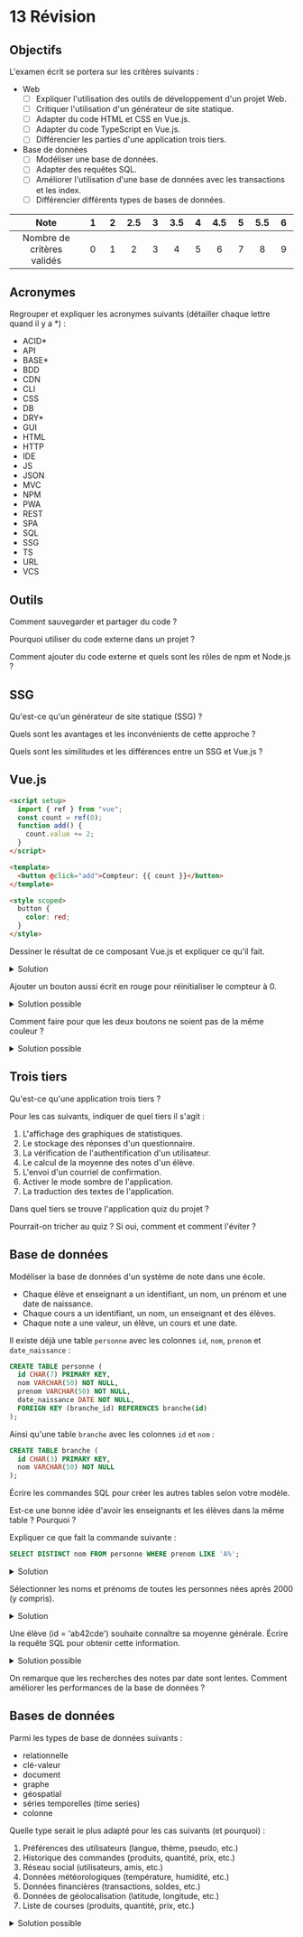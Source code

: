 # 13 Révision

## Objectifs

L'examen écrit se portera sur les critères suivants :

- Web
  - [ ] Expliquer l'utilisation des outils de développement d'un projet Web.
  - [ ] Critiquer l'utilisation d'un générateur de site statique.
  - [ ] Adapter du code HTML et CSS en Vue.js.
  - [ ] Adapter du code TypeScript en Vue.js.
  - [ ] Différencier les parties d'une application trois tiers.
- Base de données
  - [ ] Modéliser une base de données.
  - [ ] Adapter des requêtes SQL.
  - [ ] Améliorer l'utilisation d'une base de données avec les transactions et les index.
  - [ ] Différencier différents types de bases de données.

|            Note            | &nbsp;1&nbsp; | &nbsp;2&nbsp; | 2.5 | &nbsp;3&nbsp; | 3.5 | &nbsp;4&nbsp; | 4.5 | &nbsp;5&nbsp; | 5.5 | &nbsp;6&nbsp; |
| :------------------------: | :-----------: | :-----------: | :-: | :-----------: | :-: | :-----------: | :-: | :-----------: | :-: | :-----------: |
| Nombre de critères validés |       0       |       1       |  2  |       3       |  4  |       5       |  6  |       7       |  8  |       9       |

## Acronymes

Regrouper et expliquer les acronymes suivants (détailler chaque lettre quand il y a \*) :

- ACID\*
- API
- BASE\*
- BDD
- CDN
- CLI
- CSS
- DB
- DRY\*
- GUI
- HTML
- HTTP
- IDE
- JS
- JSON
- MVC
- NPM
- PWA
- REST
- SPA
- SQL
- SSG
- TS
- URL
- VCS

## Outils

Comment sauvegarder et partager du code ?

Pourquoi utiliser du code externe dans un projet ?

Comment ajouter du code externe et quels sont les rôles de npm et Node.js ?

## SSG

Qu'est-ce qu'un générateur de site statique (SSG) ?

Quels sont les avantages et les inconvénients de cette approche ?

Quels sont les similitudes et les différences entre un SSG et Vue.js ?

## Vue.js

```html showLineNumbers
<script setup>
  import { ref } from "vue";
  const count = ref(0);
  function add() {
    count.value += 2;
  }
</script>

<template>
  <button @click="add">Compteur: {{ count }}</button>
</template>

<style scoped>
  button {
    color: red;
  }
</style>
```

Dessiner le résultat de ce composant Vue.js et expliquer ce qu'il fait.

<details>
<summary>Solution</summary>

[Code interactif](https://play.vuejs.org/#eNp9kT9PwzAQxb+K5YmKKkXAVNKKP+oAAyBg9BKcS3Hr2JZ9LkVRvjtnpy0dgCWK7717/t254zfOFZsIfMrLIL1yyAJgdHNhGFOtsx5Zxzw0rGeNty0TnNyCXyVdWhOQvtEgmyXTydkoC000EpU1rKrrkxHrUi3ZyVhsKh2Bnc7Yebb2wpST4Wa6kw4IrdMVQiYo3yMi5VxLreR6JjgFCj6/s61DiH7Kum53f9+Xk8FMjeXkKIWOAb80sCCtgzrn7mIPYNpSlof6CCm1zPmYI7WZRi2LVbCG1pR7BJeEoDT4J5cGDYITy5BGkFrbz4dcQx9hvK/LD5DrX+qrsE01wZ89BPAb2u9Bw8ovAQd58foIW/o/iK2toyb3P+ILBKtjYhxst9HUhH3ky7T3+amVWb6FxRbBhP1QCTQvJfvz66ft/zX6D+5FcblbZs/7b9HBzE8=)

Il affiche un bouton écrit "Compteur: 0" en rouge. À chaque clic, le compteur augmente de 2 (0, 2, 4, 6, &hellip;).

</details>

Ajouter un bouton aussi écrit en rouge pour réinitialiser le compteur à 0.

<details>
<summary>Solution possible</summary>

```html showLineNumbers
<script setup>
  import { ref } from "vue";
  const count = ref(0);
  function add() {
    count.value += 2;
  }
  // highlight-start
  function reset() {
    count.value = 0;
  }
  // highlight-end
</script>

<template>
  <button @click="add">Compteur: {{ count }}</button>
  <!-- highlight-next-line -->
  <button @click="reset">Réinitialiser</button>
</template>

<style scoped>
  button {
    color: red;
  }
</style>
```

[Code interactif](https://play.vuejs.org/#eNp9kk1OwzAQha9ieUVF1VbAqqQVP+oCFoAKy2yCMy1uHduyx6UoyoE4Bxdj7LQlSIVNFM+8N/6e7ZpfWzvYBOBjnnnhpEXmAYOd5poxWVnjkNXMwYI1bOFMxXJO6pxfxr4w2iN9g0Y2iaKTUS81FkELlEazoixPeqyOtSgn4WBTqADsdMLOkrT5pXdAux93TNhob8iGLSpB0gKhsqpASMjZa0CkQVdCSbGe5JwIcj69NZVFCG7M6noH3DTZsBUfNyYUss6/PqWWKAslPbiOJxt2dqalxw8FzAtjoUwjdxMPWZSh/R2UnRjRMuV9jmTTC7kcrLzRdBfJk3NB2FKBe7TxdHzOib+dRsGUMu/3qYYuQH9fF28g1kfqK7+NtZw/xWRuQ5d46GHhljFsbM+eH2BL/4dmZcqgSP1Pcw7eqBAZW9lN0CVhd3SJ9i69J6mXL362RdB+HyqCpkNJ+vTE4o39Ff0H93xwsTvMhjffHafvnQ==)

</details>

Comment faire pour que les deux boutons ne soient pas de la même couleur ?

<details>
<summary>Solution possible</summary>

En utilisant une classe CSS différente pour chaque bouton.

```html showLineNumbers
<script setup>
  import { ref } from "vue";
  const count = ref(0);
  function add() {
    count.value += 2;
  }
  function reset() {
    count.value = 0;
  }
</script>

<template>
  <button @click="add">Compteur: {{ count }}</button>
  <!-- highlight-next-line -->
  <button @click="reset" class="reset">Réinitialiser</button>
</template>

<style scoped>
  button {
    color: red;
  }
  /* highlight-start */
  .reset {
    color: blue;
  }
  /* highlight-end */
</style>
```

</details>

## Trois tiers

Qu'est-ce qu'une application trois tiers ?

Pour les cas suivants, indiquer de quel tiers il s'agit :

1. L'affichage des graphiques de statistiques.
2. Le stockage des réponses d'un questionnaire.
3. La vérification de l'authentification d'un utilisateur.
4. Le calcul de la moyenne des notes d'un élève.
5. L'envoi d'un courriel de confirmation.
6. Activer le mode sombre de l'application.
7. La traduction des textes de l'application.

Dans quel tiers se trouve l'application quiz du projet ?

Pourrait-on tricher au quiz ? Si oui, comment et comment l'éviter ?

## Base de données

Modéliser la base de données d'un système de note dans une école.

- Chaque élève et enseignant a un identifiant, un nom, un prénom et une date de naissance.
- Chaque cours a un identifiant, un nom, un enseignant et des élèves.
- Chaque note a une valeur, un élève, un cours et une date.

Il existe déjà une table `personne` avec les colonnes `id`, `nom`, `prenom` et `date_naissance` :

```sql
CREATE TABLE personne (
  id CHAR(7) PRIMARY KEY,
  nom VARCHAR(50) NOT NULL,
  prenom VARCHAR(50) NOT NULL,
  date_naissance DATE NOT NULL,
  FOREIGN KEY (branche_id) REFERENCES branche(id)
);
```

Ainsi qu'une table `branche` avec les colonnes `id` et `nom` :

```sql
CREATE TABLE branche (
  id CHAR(3) PRIMARY KEY,
  nom VARCHAR(50) NOT NULL
);
```

Écrire les commandes SQL pour créer les autres tables selon votre modèle.

Est-ce une bonne idée d'avoir les enseignants et les élèves dans la même table ? Pourquoi ?

Expliquer ce que fait la commande suivante :

```sql
SELECT DISTINCT nom FROM personne WHERE prenom LIKE 'A%';
```

<details>
<summary>Solution</summary>

Sélectionner les noms distincts des personnes dont le prénom commence par "A".

</details>

Sélectionner les noms et prénoms de toutes les personnes nées après 2000 (y compris).

<details>
<summary>Solution</summary>

```sql
SELECT nom, prenom FROM personnes WHERE date_naissance >= '2000-01-01';
```

</details>

Une élève (id = 'ab42cde') souhaite connaître sa moyenne générale. Écrire la requête SQL pour obtenir cette information.

<details>
<summary>Solution possible</summary>

```sql
SELECT AVG(valeur) FROM note WHERE eleve_id = 'ab42cde';
```

</details>

On remarque que les recherches des notes par date sont lentes. Comment améliorer les performances de la base de données ?

## Bases de données

Parmi les types de base de données suivants :

- relationnelle
- clé-valeur
- document
- graphe
- géospatial
- séries temporelles (time series)
- colonne

Quelle type serait le plus adapté pour les cas suivants (et pourquoi) :

1. Préférences des utilisateurs (langue, thème, pseudo, etc.)
2. Historique des commandes (produits, quantité, prix, etc.)
3. Réseau social (utilisateurs, amis, etc.)
4. Données météorologiques (température, humidité, etc.)
5. Données financières (transactions, soldes, etc.)
6. Données de géolocalisation (latitude, longitude, etc.)
7. Liste de courses (produits, quantité, prix, etc.)

<details>
<summary>Solution possible</summary>

1. clé-valeur : les préférences des utilisateurs sont des données simples qui peuvent être stockées dans une base clé-valeur. Chaque paramètre est associé à une clé unique.
2. document : l'historique des commandes est une donnée plus complexe qui peut être stockée dans un document. Chaque commande est un document qui contient les produits, la quantité, le prix, etc.
   - ou relationnelle si on lie les produits à une table de produits.
3. graphe : un réseau social est un graphe où les utilisateurs sont des nœuds et les relations d'amitié sont des arêtes.
4. time series : les données météorologiques une valeur à un instant donné.
5. relationnelle : les données financières sont structurées en tables avec des relations entre elles.
6. géospatial : les index sont des données géolocalisées (latitude, longitude).
7. clé-valeur : produits comme clé et quantité comme valeur par exemple.

</details>
